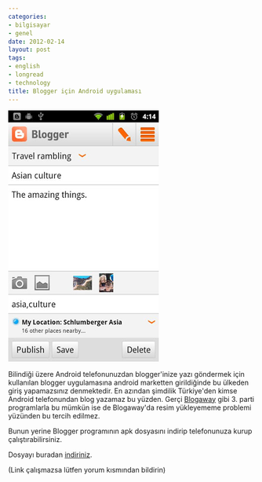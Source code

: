 ```yaml
---
categories:
- bilgisayar
- genel
date: 2012-02-14
layout: post
tags:
- english
- longread
- technology
title: Blogger için Android uygulaması
---
```


[![](/images/c827e-j96thatxdhizckbqvkgqtbpm5bkbkmyu6udk3oq-yxcbmbevmhh1vitwup-i9n-y-w.jpg)](https://suatatan.wordpress.com/wp-content/uploads/2012/02/c827e-j96thatxdhizckbqvkgqtbpm5bkbkmyu6udk3oq-yxcbmbevmhh1vitwup-i9n-y-w.jpg)

Bilindiği üzere Android telefonunuzdan blogger'inize yazı göndermek için kullanılan blogger uygulamasına android marketten girildiğinde bu ülkeden giriş yapamazsınız denmektedir. En azından şimdilik Türkiye'den kimse Android telefonundan blog yazamaz bu yüzden. Gerçi [Blogaway](http://www.androlib.com/android.application.com-beanie-blog-znnx.aspx) gibi 3. parti programlarla bu mümkün ise de Blogaway'da resim yükleyememe problemi yüzünden bu tercih edilmez.

Bunun yerine Blogger programının apk dosyasını indirip telefonunuza kurup çalıştırabilirsiniz.

Dosyayı buradan [indiriniz](http://ubuntuone.com/0DeR8B606bXnlM1evupZXS).

  

(Link çalışmazsa lütfen yorum kısmından bildirin)
